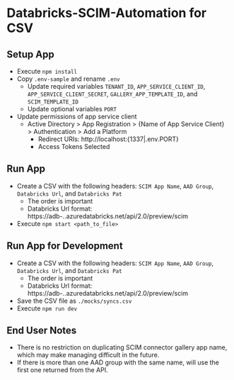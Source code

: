 # Databricks-SCIM-Automation for CSV

## Setup App

* Execute `npm install`
* Copy `.env-sample` and rename `.env`
  * Update required variables `TENANT_ID`, `APP_SERVICE_CLIENT_ID`, `APP_SERVICE_CLIENT_SECRET`, `GALLERY_APP_TEMPLATE_ID`, and `SCIM_TEMPLATE_ID`
  * Update optional variables `PORT`
* Update permissions of app service client
  * Active Directory > App Registration > {Name of App Service Client} > Authentication > Add a Platform
    * Redirect URIs: http://localhost:{1337|.env.PORT}
    * Access Tokens Selected

## Run App 

* Create a CSV with the following headers: `SCIM App Name`, `AAD Group`, `Databricks Url`, and `Databricks Pat`
  * The order is important
  * Databricks Url format: https://adb-*.*.azuredatabricks.net/api/2.0/preview/scim
* Execute `npm start <path_to_file>`

## Run App for Development

* Create a CSV with the following headers: `SCIM App Name`, `AAD Group`, `Databricks Url`, and `Databricks Pat`
  * The order is important
  * Databricks Url format: https://adb-*.*.azuredatabricks.net/api/2.0/preview/scim
* Save the CSV file as `./mocks/syncs.csv`
* Execute `npm run dev`

## End User Notes

* There is no restriction on duplicating SCIM connector gallery app name, which may make managing difficult in the future.
* If there is more than one AAD group with the same name, will use the first one returned from the API.
